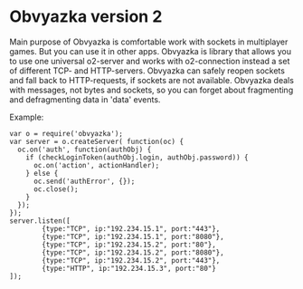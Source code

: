 Obvyazka
version 2
========

Main purpose of Obvyazka is comfortable work with sockets in multiplayer games. But you can use it in other apps. Obvyazka is library that allows you to use one universal o2-server and works with o2-connection instead a set of different TCP- and HTTP-servers. Obvyazka can safely reopen sockets and fall back to HTTP-requests, if sockets are not available. Obvyazka deals with messages, not bytes and sockets, so you can forget about fragmenting and defragmenting data in 'data' events.

Example:

	var o = require('obvyazka');
	var server = o.createServer( function(oc) {
	  oc.on('auth', function(authObj) {
	    if (checkLoginToken(authObj.login, authObj.password)) {
          oc.on('action', actionHandler);
	    } else {
		  oc.send('authError', {});
		  oc.close();
		}
	  });
	});
	server.listen([ 
			{type:"TCP", ip:"192.234.15.1", port:"443"},
			{type:"TCP", ip:"192.234.15.1", port:"8080"},
			{type:"TCP", ip:"192.234.15.2", port:"80"},
			{type:"TCP", ip:"192.234.15.2", port:"8080"},
			{type:"TCP", ip:"192.234.15.2", port:"443"},
			{type:"HTTP", ip:"192.234.15.3", port:"80"}
	]);

